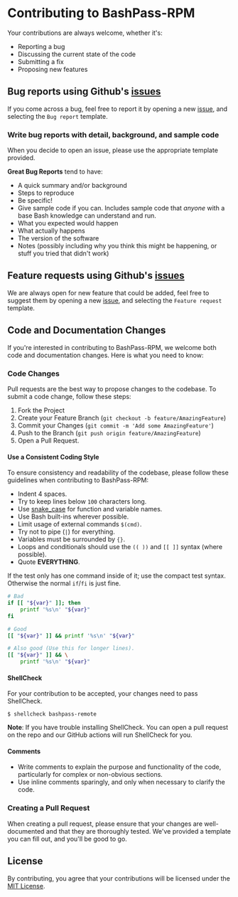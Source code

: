 # Contributing to BashPass-RPM

Your contributions are always welcome, whether it's:

-   Reporting a bug
-   Discussing the current state of the code
-   Submitting a fix
-   Proposing new features

## Bug reports using Github's [issues](https://github.com/AntonVanAssche/BashPass-RPM/issues)

If you come across a bug, feel free to report it by opening a new [issue](https://github.com/AntonVanAssche/BashPass-RPM/issues), and selecting the `Bug report` template.

### Write bug reports with detail, background, and sample code

When you decide to open an issue, please use the appropriate template provided.

**Great Bug Reports** tend to have:

-   A quick summary and/or background
-   Steps to reproduce
-   Be specific!
-   Give sample code if you can. Includes sample code that _anyone_ with a base Bash knowledge can understand and run.
-   What you expected would happen
-   What actually happens
-   The version of the software
-   Notes (possibly including why you think this might be happening, or stuff you tried that didn't work)

## Feature requests using Github's [issues](https://github.com/AntonVanAssche/BashPass-RPM/issues)

We are always open for new feature that could be added, feel free to suggest them by opening a new [issue](https://github.com/AntonVanAssche/BashPass-RPM/issues), and selecting the `Feature request` template.

## Code and Documentation Changes

If you're interested in contributing to BashPass-RPM, we welcome both code and documentation changes.
Here is what you need to know:

### Code Changes

Pull requests are the best way to propose changes to the codebase.
To submit a code change, follow these steps:

1. Fork the Project
2. Create your Feature Branch (`git checkout -b feature/AmazingFeature`)
3. Commit your Changes (`git commit -m 'Add some AmazingFeature'`)
4. Push to the Branch (`git push origin feature/AmazingFeature`)
5. Open a Pull Request.

#### Use a Consistent Coding Style

To ensure consistency and readability of the codebase, please follow these guidelines when contributing to BashPass-RPM:

-   Indent 4 spaces.
-   Try to keep lines below `100` characters long.
-   Use [snake_case](https://en.wikipedia.org/wiki/Snake_case) for function
    and variable names.
-   Use Bash built-ins wherever possible.
-   Limit usage of external commands `$(cmd)`.
-   Try not to pipe (`|`) for everything.
-   Variables must be surrounded by `{}`.
-   Loops and conditionals should use the `(( ))` and `[[ ]]` syntax (where possible).
-   Quote **EVERYTHING**.

If the test only has one command inside of it; use the compact test
syntax. Otherwise the normal `if`/`fi` is just fine.

```bash
# Bad
if [[ "${var}" ]]; then
    printf '%s\n' "${var}"
fi

# Good
[[ "${var}" ]] && printf '%s\n' "${var}"

# Also good (Use this for longer lines).
[[ "${var}" ]] && \
    printf '%s\n' "${var}"
```

#### ShellCheck

For your contribution to be accepted, your changes need to pass
ShellCheck.

```console
$ shellcheck bashpass-remote
```

**Note**: If you have trouble installing ShellCheck. You can open a pull
request on the repo and our GitHub actions will run ShellCheck for you.

#### Comments

-   Write comments to explain the purpose and functionality of the code,
    particularly for complex or non-obvious sections.
-   Use inline comments sparingly, and only when necessary to clarify the code.

### Creating a Pull Request

When creating a pull request, please ensure that your changes are well-documented and that they are thoroughly tested.
We've provided a template you can fill out, and you'll be good to go.

## License

By contributing, you agree that your contributions will be licensed under the [MIT License](./LICENSE.md).

